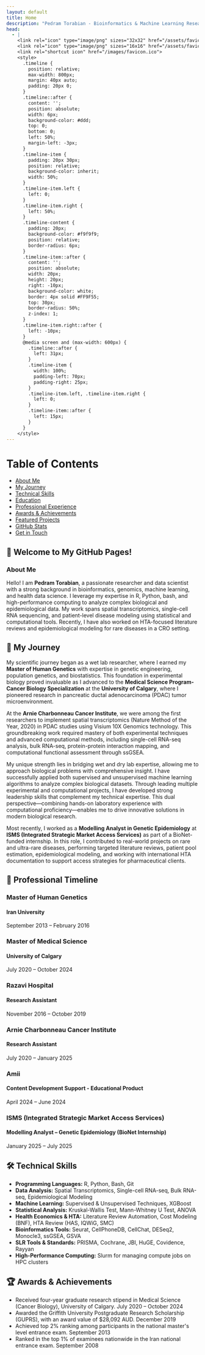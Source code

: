 ```yaml
---
layout: default
title: Home
description: "Pedram Torabian - Bioinformatics & Machine Learning Researcher"
head:
  - |
    <link rel="icon" type="image/png" sizes="32x32" href="/assets/favicon-32x32.png">
    <link rel="icon" type="image/png" sizes="16x16" href="/assets/favicon-16x16.png">
    <link rel="shortcut icon" href="/images/favicon.ico">
    <style>
      .timeline {
        position: relative;
        max-width: 800px;
        margin: 40px auto;
        padding: 20px 0;
      }
      .timeline::after {
        content: '';
        position: absolute;
        width: 6px;
        background-color: #ddd;
        top: 0;
        bottom: 0;
        left: 50%;
        margin-left: -3px;
      }
      .timeline-item {
        padding: 20px 30px;
        position: relative;
        background-color: inherit;
        width: 50%;
      }
      .timeline-item.left {
        left: 0;
      }
      .timeline-item.right {
        left: 50%;
      }
      .timeline-content {
        padding: 20px;
        background-color: #f9f9f9;
        position: relative;
        border-radius: 6px;
      }
      .timeline-item::after {
        content: '';
        position: absolute;
        width: 20px;
        height: 20px;
        right: -10px;
        background-color: white;
        border: 4px solid #FF9F55;
        top: 30px;
        border-radius: 50%;
        z-index: 1;
      }
      .timeline-item.right::after {
        left: -10px;
      }
      @media screen and (max-width: 600px) {
        .timeline::after {
          left: 31px;
        }
        .timeline-item {
          width: 100%;
          padding-left: 70px;
          padding-right: 25px;
        }
        .timeline-item.left, .timeline-item.right {
          left: 0;
        }
        .timeline-item::after {
          left: 15px;
        }
      }
    </style>
---
```

# Table of Contents
- [About Me](#about-me)
- [My Journey](#my-journey)
- [Technical Skills](#technical-skills)
- [Education](#education)
- [Professional Experience](#professional-experience)
- [Awards & Achievements](#awards-achievements)
- [Featured Projects](#featured-projects)
- [GitHub Stats](#github-stats)
- [Get in Touch](#get-in-touch)

## 👋 Welcome to My GitHub Pages!

### About Me

Hello! I am **Pedram Torabian**, a passionate researcher and data scientist with a strong background in bioinformatics, genomics, machine learning, and health data science. I leverage my expertise in R, Python, bash, and high-performance computing to analyze complex biological and epidemiological data. My work spans spatial transcriptomics, single-cell RNA sequencing, and patient-level disease modeling using statistical and computational tools. Recently, I have also worked on HTA-focused literature reviews and epidemiological modeling for rare diseases in a CRO setting.

## 🌱 My Journey
My scientific journey began as a wet lab researcher, where I earned my **Master of Human Genetics** with expertise in genetic engineering, population genetics, and biostatistics. This foundation in experimental biology proved invaluable as I advanced to the **Medical Science Program-Cancer Biology Specialization** at the **University of Calgary**, where I pioneered research in pancreatic ductal adenocarcinoma (PDAC) tumor microenvironment.

At the **Arnie Charbonneau Cancer Institute**, we were among the first researchers to implement spatial transcriptomics (Nature Method of the Year, 2020) in PDAC studies using Visium 10X Genomics technology. This groundbreaking work required mastery of both experimental techniques and advanced computational methods, including single-cell RNA-seq analysis, bulk RNA-seq, protein-protein interaction mapping, and computational functional assessment through ssGSEA.

My unique strength lies in bridging wet and dry lab expertise, allowing me to approach biological problems with comprehensive insight. I have successfully applied both supervised and unsupervised machine learning algorithms to analyze complex biological datasets. Through leading multiple experimental and computational projects, I have developed strong leadership skills that complement my technical expertise. This dual perspective—combining hands-on laboratory experience with computational proficiency—enables me to drive innovative solutions in modern biological research.

Most recently, I worked as a **Modelling Analyst in Genetic Epidemiology** at **ISMS (Integrated Strategic Market Access Services)** as part of a BioNet-funded internship. In this role, I contributed to real-world projects on rare and ultra-rare diseases, performing targeted literature reviews, patient pool estimation, epidemiological modeling, and working with international HTA documentation to support access strategies for pharmaceutical clients.

## 📅 Professional Timeline

<div class="timeline">
  <div class="timeline-item left">
    <div class="timeline-content">
      <h3>Master of Human Genetics</h3>
      <h4>Iran University</h4>
      <p>September 2013 – February 2016</p>
    </div>
  </div>

  <div class="timeline-item right">
    <div class="timeline-content">
      <h3>Master of Medical Science</h3>
      <h4>University of Calgary</h4>
      <p>July 2020 – October 2024</p>
    </div>
  </div>

  <div class="timeline-item left">
    <div class="timeline-content">
      <h3>Razavi Hospital</h3>
      <h4>Research Assistant</h4>
      <p>November 2016 – October 2019</p>
    </div>
  </div>

  <div class="timeline-item right">
    <div class="timeline-content">
      <h3>Arnie Charbonneau Cancer Institute</h3>
      <h4>Research Assistant</h4>
      <p>July 2020 – January 2025</p>
    </div>
  </div>

  <div class="timeline-item left">
    <div class="timeline-content">
      <h3>Amii</h3>
      <h4>Content Development Support - Educational Product</h4>
      <p>April 2024 – June 2024</p>
    </div>
  </div>

  <div class="timeline-item right">
    <div class="timeline-content">
      <h3>ISMS (Integrated Strategic Market Access Services)</h3>
      <h4>Modelling Analyst – Genetic Epidemiology (BioNet Internship)</h4>
      <p>January 2025 – July 2025</p>
    </div>
  </div>
</div>

## 🛠️ Technical Skills

- **Programming Languages:** R, Python, Bash, Git
- **Data Analysis:** Spatial Transcriptomics, Single-cell RNA-seq, Bulk RNA-seq, Epidemiological Modeling
- **Machine Learning:** Supervised & Unsupervised Techniques, XGBoost
- **Statistical Analysis:** Kruskal-Wallis Test, Mann-Whitney U Test, ANOVA
- **Health Economics & HTA:** Literature Review Automation, Cost Modeling (BNF), HTA Review (HAS, IQWiG, SMC)
- **Bioinformatics Tools:** Seurat, CellPhoneDB, CellChat, DESeq2, Monocle3, ssGSEA, GSVA
- **SLR Tools & Standards:** PRISMA, Cochrane, JBI, HuGE, Covidence, Rayyan
- **High-Performance Computing:** Slurm for managing compute jobs on HPC clusters

## 🏆 Awards & Achievements

- Received four-year graduate research stipend in Medical Science (Cancer Biology), University of Calgary. July 2020 – October 2024  
- Awarded the Griffith University Postgraduate Research Scholarship (GUPRS), with an award value of $28,092 AUD. December 2019  
- Achieved top 2% ranking among participants in the national master's level entrance exam. September 2013  
- Ranked in the top 1% of examinees nationwide in the Iran national entrance exam. September 2008
